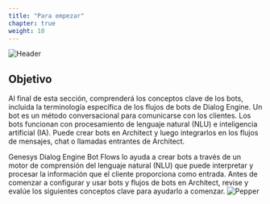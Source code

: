 ```yaml
---
title: "Para empezar"
chapter: true
weight: 10
---
```


![Header](/images/GettingStarted.jpg)

## Objetivo
Al final de esta sección, comprenderá los conceptos clave de los bots, incluida la terminología específica de los flujos de bots de Dialog Engine. Un bot es un método conversacional para comunicarse con los clientes. Los bots funcionan con procesamiento de lenguaje natural (NLU) e inteligencia artificial (IA). Puede crear bots en Architect y luego integrarlos en los flujos de mensajes, chat o llamadas entrantes de Architect.

Genesys Dialog Engine Bot Flows lo ayuda a crear bots a través de un motor de comprensión del lenguaje natural (NLU) que puede interpretar y procesar la información que el cliente proporciona como entrada. Antes de comenzar a configurar y usar bots y flujos de bots en Architect, revise y evalúe los siguientes conceptos clave para ayudarlo a comenzar.
![Pepper](/images/pepper1.jpg)


